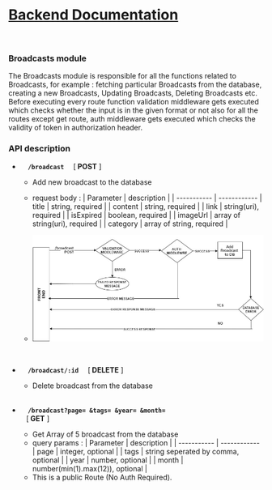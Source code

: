 # <u>Backend Documentation</u>
</br>

### Broadcasts module
The Broadcasts module is responsible for all the functions related to Broadcasts, for example : fetching particular Broadcasts from the database, creating a new Broadcasts, Updating Broadcasts, Deleting Broadcasts etc. 
Before executing every route function validation middleware gets executed which checks whether the input is in the given format or not also for all the routes except get route, auth middleware gets executed which checks the validity of token in authorization header.

### API description
- <code> <b> /broadcast </b> </code> [<b>  POST</b> ]
    - Add new broadcast to the database
    - request body : 
        | Parameter   | description |
        | ----------- | ------------
        | title       | string, required |
        | content     | string, required |
        | link        | string(uri), required |
        | isExpired   | boolean, required     |
        | imageUrl    | array of string(uri), required |
        | category    | array of string, required      |
  
    - ![diagram](images/addBroadcast.jpg)
    <br>

- <code> <b> /broadcast/:id </b> </code> [<b>  DELETE</b> ]
    - Delete broadcast from the database
    <br>

- <code> <b> /broadcast?page= &tags= &year= &month=  </b> </code> [<b>  GET</b> ]
    - Get Array of 5 broadcast from the database
    - query params : 
        | Parameter   | description                         |
        | ----------- | ------------
        | page        | integer, optional                   |
        | tags        | string seperated by comma, optional |
        | year        | number, optional                    |
        | month       | number(min(1).max(12)), optional    |
    - This is a public Route (No Auth Required).
    <br>